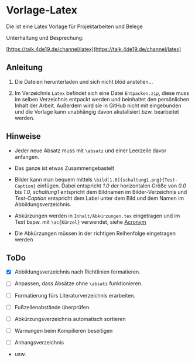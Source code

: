 # Vorlage-Latex
Die ist eine Latex Vorlage für Projektarbeiten und Belege

Unterhaltung und Besprechung:

[https://talk.4de19.de/channel/latex](https://talk.4de19.de/channel/latex)

## Anleitung

1. Die Dateien herunterladen und sich nicht blöd anstellen...

2. Im Verzeichnis `Latex` befindet sich eine Datei `Entpacken.zip`, diese muss im selben Verzeichnis entpackt werden und beinhaltet den persönlichen Inhalt der Arbeit. Außerdem wird sie in GitHub nicht mit eingebunden und die Vorlage kann unabhängig davon akutalisiert bzw. bearbeitet werden.

## Hinweise

- Jeder neue Absatz muss mit `\absatz` und einer Leerzeile davor anfangen.

- Das ganze ist etwas Zusammengebastelt

- Bilder kann man bequem mittels `\bild[1.0]{schaltung1.png}{Test-Caption}` einfügen. Dabei entspricht *1.0* der horizontalen Größe von *0.0* bis *1.0*, *schaltung1* entspricht dem Bildnamen im Bilder-Verzeichnis und *Test-Caption* entspricht dem Label unter dem Bild und dem Namen im Abbildungsverzeichnis.

- Abkürzungen werden in `Inhalt/Abkürzungen.tex` eingetragen und im Text bspw. mit `\ac{Kürzel}` verwendet, siehe [Acronym](https://www.namsu.de/Extra/pakete/Acronym.html)

- Die Abkürzungen müssen in der richtigen Reihenfolge eingetragen werden

## ToDo
- [x] Abbildungsverzeichnis nach Richtlinien formatieren.

- [ ] Anpassen, dass Absätze ohne `\absatz` funktionieren.

- [ ] Formatierung fürs Literaturverzeichnis erarbeiten.

- [ ] Fußzeilenabstände überprüfen.

- [ ] Abkürzungsverzeichnis automatisch sortieren

- [ ] Warnungen beim Kompilieren beseitigen

- [ ] Anhangsverzeichnis

- usw.
